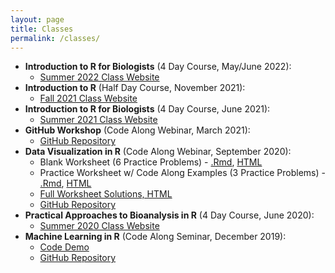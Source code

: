 ```yaml
---
layout: page
title: Classes
permalink: /classes/
---
```

- **Introduction to R for Biologists** (4 Day Course, May/June 2022):
    * [Summer 2022 Class Website](/classes/IntroR_summer_2022.html)
- **Introduction to R** (Half Day Course, November 2021):
    * [Fall 2021 Class Website](/classes/IntroR_fall_2021.html)
- **Introduction to R for Biologists** (4 Day Course, June 2021):
    * [Summer 2021 Class Website](/classes/IntroRsummer2021.html)
- **GitHub Workshop** (Code Along Webinar, March 2021):
    * [GitHub Repository](https://github.com/rachaelcox/OCH_git_workshop)
- **Data Visualization in R** (Code Along Webinar, September 2020):
    * Blank Worksheet (6 Practice Problems) - [.Rmd](/classes/files/dataviz_codealong.Rmd), [HTML](/classes/pages/dataviz_codealong.html)
    * Practice Worksheet w/ Code Along Examples (3 Practice Problems) - [.Rmd](/classes/files/dataviz_codealong_practice.Rmd), [HTML](/classes/pages/dataviz_codealong_practice.html)
    * [Full Worksheet Solutions, HTML](/classes/pages/dataviz_codealong_solutions.html)
    * [GitHub Repository](https://github.com/rachaelcox/data_viz_demo)
- **Practical Approaches to Bioanalysis in R** (4 Day Course, June 2020): 
    * [Summer 2020 Class Website](/classes/IntroRsummer2020.html)
- **Machine Learning in R** (Code Along Seminar, December 2019):
    * [Code Demo](/classes/pages/poke_random_forest.html)
    * [GitHub Repository](https://github.com/rachaelcox/pokemon_machine_learning_demo)
